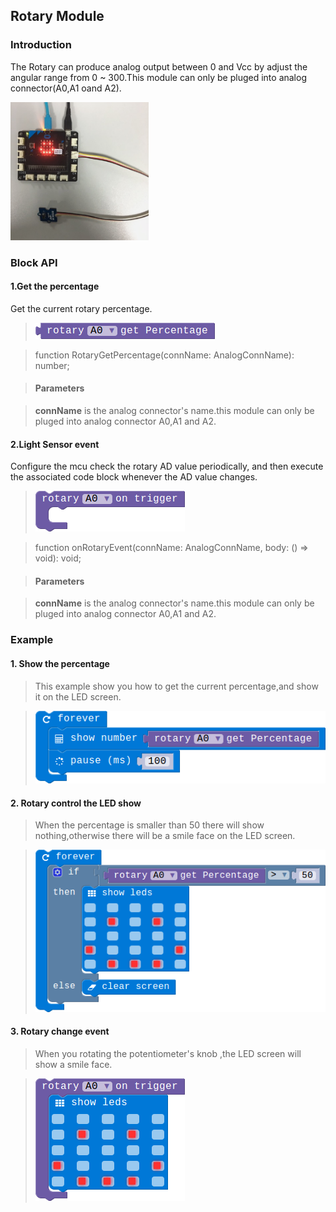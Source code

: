 ## Rotary Module

### Introduction

The Rotary can produce analog output between 0 and Vcc by adjust the angular range from 0 ~ 300.This module can only be pluged into analog connector(A0,A1 oand A2).

![module_pic](./image/modules/electronic_circuit.png)

### Block API

#### 1.Get the percentage

Get the current rotary percentage.

> ![pic1](./image/rotary/get-percentage.png)

> function RotaryGetPercentage(connName: AnalogConnName): number;

> #### Parameters

> **connName** is the analog connector's name.this module can only be pluged into analog connector A0,A1 and A2.

#### 2.Light Sensor event

Configure the mcu check the rotary AD value periodically, and then execute the associated code block whenever the AD value changes.

> ![pic2](./image/rotary/rotary-event.png)

> function onRotaryEvent(connName: AnalogConnName, body: () => void): void;

> #### Parameters

> **connName** is the analog connector's name.this module can only be pluged into analog connector A0,A1 and A2.

### Example

#### 1. Show the percentage

> This example show you how to get the current percentage,and show it on the LED screen.

> ![pic1](./image/rotary/rotary-show-percentage.png)

#### 2. Rotary control the LED show

> When the percentage is smaller than 50 there will show nothing,otherwise there will be a smile face on the LED screen.

> ![pic1](./image/rotary/get-per-new.png)

#### 3. Rotary change event

> When you rotating the potentiometer's knob ,the LED screen will show a smile face.

> ![pic1](./image/rotary/rotary-event-show.png)
